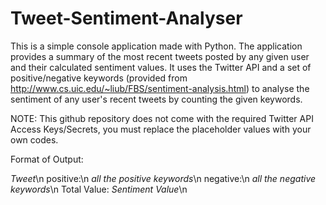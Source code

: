 # Tweet-Sentiment-Analyser

This is a simple console application made with Python. The application provides a summary of the most recent tweets posted by any given
user and their calculated sentiment values. It uses the Twitter API and a set of positive/negative keywords (provided from http://www.cs.uic.edu/~liub/FBS/sentiment-analysis.html) to analyse the sentiment of any user's recent tweets by counting the given keywords.

NOTE: This github repository does not come with the required Twitter API Access Keys/Secrets, you must replace the placeholder values with your own codes.

Format of Output:

*Tweet*\n
positive:\n
  *all the positive keywords*\n
negative:\n
  *all the negative keywords*\n
Total Value: *Sentiment Value*\n
